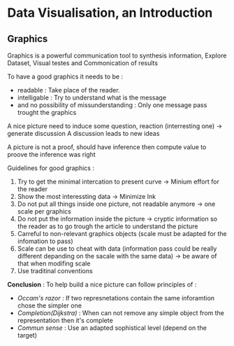 # Data Visualisation, an Introduction 

## Graphics 

Graphics is a powerful communication tool to synthesis information, Explore Dataset, Visual testes and Commonication of results 

To have a good graphics it needs to be :
+ readable : Take place of the reader.  
+ intelligable : Try to understand what is the message  
+ and no possibility of missunderstanding : Only one message pass trought the graphics

A nice picture need to induce some question, reaction (interresting one) -> generate discussion 
A discussion leads to new ideas 

A picture is not a proof, should have inference then compute value to proove the inference was right 


Guidelines for good graphics : 
1. Try to get the minimal intercation to present curve -> Minium effort for the reader
2. Show the most interessting data -> Minimize Ink
3. Do not put all things inside one picture, not readable anymore -> one scale per graphics 
4. Do not put the information inside the picture -> cryptic information so the reader as to go trough the article to understand the picture
5. Carreful to non-relevant graphics objects (scale must be adapted for the infomation to pass)
6. Scale can be use to cheat with data (information pass could be really different depanding on the sacale with the same data) -> be aware of that when modifing scale
7. Use traditinal conventions 


**Conclusion** : 
To help build a nice picture can follow principles of : 
- *Occam's razor* : If two represnetations contain the same inforamtion chose the simpler one
- *Completion(Dijkstra)* : When can not remove any simple object from the representation then it's complete
- *Commun sense* : Use an adapted sophistical level (depend on the target) 





